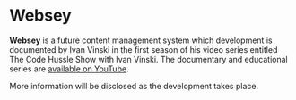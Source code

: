 # Websey

**Websey** is a future content management system which development is documented by Ivan Vinski in the first season of his video series entitled The Code Hussle Show with Ivan Vinski. The documentary and educational series are [available on YouTube](https://www.youtube.com/channel/UClpK1KkDaBLmtMvgomh5GRw).


More information will be disclosed as the development takes place.
